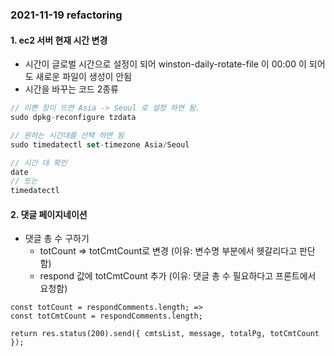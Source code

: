 ### 2021-11-19 refactoring

#### 1. ec2 서버 현재 시간 변경

- 시간이 글로벌 시간으로 설정이 되어 winston-daily-rotate-file 이 00:00 이 되어도 새로운 파일이 생성이 안됨
- 시간을 바꾸는 코드 2종류

```jsx
// 이쁜 창이 뜨면 Asia -> Seoul 로 설정 하면 됨.
sudo dpkg-reconfigure tzdata

// 원하는 시간대를 선택 하면 됨
sudo timedatectl set-timezone Asia/Seoul

// 시간 대 확인
date
// 또는
timedatectl

```
#### 2. 댓글 페이지네이션

- 댓글 총 수 구하기
    - totCount => totCmtCount로 변경 (이유: 변수명 부분에서 헷갈리다고 판단함)
    - respond 값에 totCmtCount 추가 (이유: 댓글 총 수 필요하다고 프론트에서 요청함)

```
const totCount = respondComments.length; =>
const totCmtCount = respondComments.length; 

return res.status(200).send({ cmtsList, message, totalPg, totCmtCount });
```